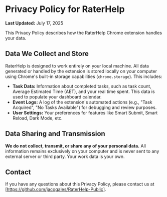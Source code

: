 # Privacy Policy for RaterHelp

**Last Updated:** July 17, 2025

This Privacy Policy describes how the RaterHelp Chrome extension handles your data.

## Data We Collect and Store

RaterHelp is designed to work entirely on your local machine. All data generated or handled by the extension is stored locally on your computer using Chrome's built-in storage capabilities (`chrome.storage`). This includes:

* **Task Data:** Information about completed tasks, such as task count, Average Estimated Time (AET), and your real time spent. This data is used to populate your dashboard calendar.
* **Event Logs:** A log of the extension's automated actions (e.g., "Task Acquired", "No Tasks Available") for debugging and review purposes.
* **User Settings:** Your preferences for features like Smart Submit, Smart Reload, Dark Mode, etc.

## Data Sharing and Transmission

**We do not collect, transmit, or share any of your personal data.** All information remains exclusively on your computer and is never sent to any external server or third party. Your work data is your own.

## Contact

If you have any questions about this Privacy Policy, please contact us at [https://github.com/jacogales/RaterHelp-Public].
